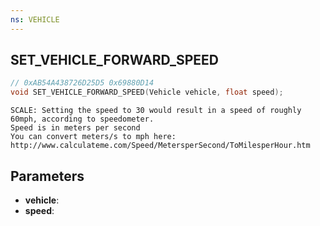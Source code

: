```yaml
---
ns: VEHICLE
---
```

## SET_VEHICLE_FORWARD_SPEED

```c
// 0xAB54A438726D25D5 0x69880D14
void SET_VEHICLE_FORWARD_SPEED(Vehicle vehicle, float speed);
```

```
SCALE: Setting the speed to 30 would result in a speed of roughly 60mph, according to speedometer.  
Speed is in meters per second  
You can convert meters/s to mph here:  
http://www.calculateme.com/Speed/MetersperSecond/ToMilesperHour.htm  
```

## Parameters
* **vehicle**: 
* **speed**: 

